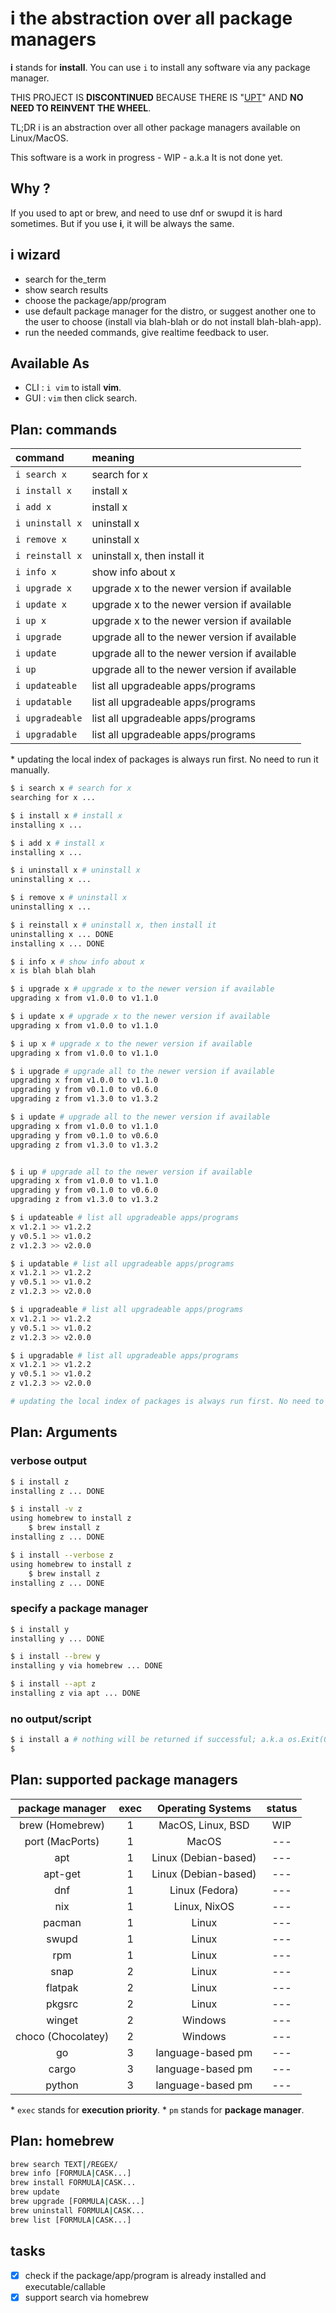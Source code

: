 # i the abstraction over all package managers

__i__ stands for __install__. You can use `i` to install any software via any package manager.

THIS PROJECT IS **DISCONTINUED** BECAUSE THERE IS "[UPT](https://github.com/sigoden/upt)" AND **NO NEED TO REINVENT THE WHEEL**.

TL;DR i is an abstraction over all other package managers available on Linux/MacOS.

This software is a work in progress - WIP - a.k.a It is not done yet.

## Why ?

If you used to apt or brew, and need to use dnf or swupd it is hard sometimes. But if you use __i__, it will be always the same.

## i wizard

- search for the_term
- show search results
- choose the package/app/program
- use default package manager for the distro, or suggest another one to the user to choose (install via blah-blah or do not install blah-blah-app).
- run the needed commands, give realtime feedback to user.

## Available As

- CLI : `i vim` to istall __vim__.
- GUI : `vim` then click search.

## Plan: commands

| command  | meaning |
|:--------|:--------|
| `i search x` | search for x |
| `i install x` | install x |
| `i add x` | install x |
| `i uninstall x` | uninstall x |
| `i remove x` | uninstall x |
| `i reinstall x` | uninstall x, then install it |
| `i info x` | show info about x |
| `i upgrade x` | upgrade x to the newer version if available |
| `i update x` | upgrade x to the newer version if available |
| `i up x` | upgrade x to the newer version if available |
| `i upgrade` | upgrade all to the newer version if available |
| `i update` | upgrade all to the newer version if available |
| `i up` | upgrade all to the newer version if available |
| `i updateable` | list all upgradeable apps/programs |
| `i updatable` | list all upgradeable apps/programs |
| `i upgradeable` | list all upgradeable apps/programs |
| `i upgradable` | list all upgradeable apps/programs |

\* updating the local index of packages is always run first. No need to run it manually.

```sh
$ i search x # search for x
searching for x ...

$ i install x # install x
installing x ...

$ i add x # install x
installing x ...

$ i uninstall x # uninstall x
uninstalling x ...

$ i remove x # uninstall x
uninstalling x ...

$ i reinstall x # uninstall x, then install it
uninstalling x ... DONE
installing x ... DONE

$ i info x # show info about x
x is blah blah blah

$ i upgrade x # upgrade x to the newer version if available
upgrading x from v1.0.0 to v1.1.0

$ i update x # upgrade x to the newer version if available
upgrading x from v1.0.0 to v1.1.0

$ i up x # upgrade x to the newer version if available
upgrading x from v1.0.0 to v1.1.0

$ i upgrade # upgrade all to the newer version if available
upgrading x from v1.0.0 to v1.1.0
upgrading y from v0.1.0 to v0.6.0
upgrading z from v1.3.0 to v1.3.2

$ i update # upgrade all to the newer version if available
upgrading x from v1.0.0 to v1.1.0
upgrading y from v0.1.0 to v0.6.0
upgrading z from v1.3.0 to v1.3.2


$ i up # upgrade all to the newer version if available
upgrading x from v1.0.0 to v1.1.0
upgrading y from v0.1.0 to v0.6.0
upgrading z from v1.3.0 to v1.3.2

$ i updateable # list all upgradeable apps/programs
x v1.2.1 >> v1.2.2
y v0.5.1 >> v1.0.2
z v1.2.3 >> v2.0.0

$ i updatable # list all upgradeable apps/programs
x v1.2.1 >> v1.2.2
y v0.5.1 >> v1.0.2
z v1.2.3 >> v2.0.0

$ i upgradeable # list all upgradeable apps/programs
x v1.2.1 >> v1.2.2
y v0.5.1 >> v1.0.2
z v1.2.3 >> v2.0.0

$ i upgradable # list all upgradeable apps/programs
x v1.2.1 >> v1.2.2
y v0.5.1 >> v1.0.2
z v1.2.3 >> v2.0.0

# updating the local index of packages is always run first. No need to run it manually.
```

## Plan: Arguments

### verbose output

```sh
$ i install z
installing z ... DONE

$ i install -v z
using homebrew to install z
    $ brew install z
installing z ... DONE

$ i install --verbose z
using homebrew to install z
    $ brew install z
installing z ... DONE
```

### specify a package manager

```sh
$ i install y
installing y ... DONE

$ i install --brew y
installing y via homebrew ... DONE

$ i install --apt z
installing z via apt ... DONE
```

### no output/script

```sh
$ i install a # nothing will be returned if successful; a.k.a os.Exit(0)
$
```

## Plan: supported package managers

| package manager    | exec | Operating Systems    | status |
|:------------------:|:----:|:--------------------:|:------:|
| brew (Homebrew)    |  1   | MacOS, Linux, BSD    |  WIP   |
| port (MacPorts)    |  1   | MacOS                |  ---   |
| apt                |  1   | Linux (Debian-based) |  ---   |
| apt-get            |  1   | Linux (Debian-based) |  ---   |
| dnf                |  1   | Linux (Fedora)       |  ---   |
| nix                |  1   | Linux, NixOS         |  ---   |
| pacman             |  1   | Linux                |  ---   |
| swupd              |  1   | Linux                |  ---   |
| rpm                |  1   | Linux                |  ---   |
| snap               |  2   | Linux                |  ---   |
| flatpak            |  2   | Linux                |  ---   |
| pkgsrc             |  2   | Linux                |  ---   |
| winget             |  2   | Windows              |  ---   |
| choco (Chocolatey) |  2   | Windows              |  ---   |
| go                 |  3   | language-based pm    |  ---   |
| cargo              |  3   | language-based pm    |  ---   |
| python             |  3   | language-based pm    |  ---   |

\* `exec` stands for __execution priority__.
\* `pm` stands for __package manager__.

## Plan: homebrew

```sh
brew search TEXT|/REGEX/
brew info [FORMULA|CASK...]
brew install FORMULA|CASK...
brew update
brew upgrade [FORMULA|CASK...]
brew uninstall FORMULA|CASK...
brew list [FORMULA|CASK...]
```

## tasks

- [x] check if the package/app/program is already installed and executable/callable
- [x] support search via homebrew
